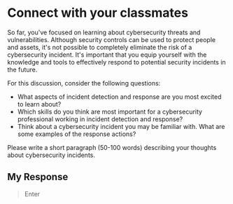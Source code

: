 # Connect with your classmates
So far, you've focused on learning about cybersecurity threats and vulnerabilities. Although security controls can be used to protect people and assets, it's not possible to completely eliminate the risk of a cybersecurity incident. It's important that you equip yourself with the knowledge and tools to effectively respond to potential security incidents in the future.

For this discussion, consider the following questions:

- What aspects of incident detection and response are you most excited to learn about?
- Which skills do you think are most important for a cybersecurity professional working in incident detection and response?
- Think about a cybersecurity incident you may be familiar with. What are some examples of the response actions?

Please write a short paragraph (50-100 words) describing your thoughts about cybersecurity incidents. 

## My Response
> Enter
